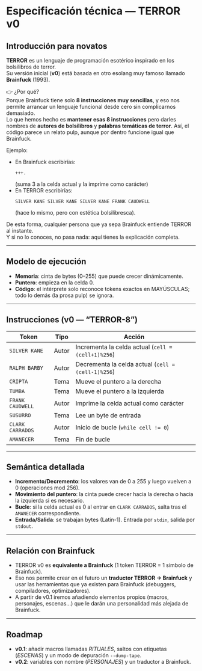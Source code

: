 # Especificación técnica — TERROR v0

## Introducción para novatos
**TERROR** es un lenguaje de programación esotérico inspirado en los bolsilibros de terror.  
Su versión inicial (**v0**) está basada en otro esolang muy famoso llamado **Brainfuck** (1993).

👉 ¿Por qué?  
Porque Brainfuck tiene solo **8 instrucciones muy sencillas**, y eso nos permite arrancar un lenguaje funcional desde cero sin complicarnos demasiado.  
Lo que hemos hecho es **mantener esas 8 instrucciones** pero darles nombres de **autores de bolsilibros** y **palabras temáticas de terror**. Así, el código parece un relato pulp, aunque por dentro funcione igual que Brainfuck.

Ejemplo:
- En Brainfuck escribirías:
  ```
  +++.
  ```
  (suma 3 a la celda actual y la imprime como carácter)
- En TERROR escribirías:
  ```
  SILVER KANE SILVER KANE SILVER KANE FRANK CAUDWELL
  ```
  (hace lo mismo, pero con estética bolsilibresca).

De esta forma, cualquier persona que ya sepa Brainfuck entiende TERROR al instante.  
Y si no lo conoces, no pasa nada: aquí tienes la explicación completa.

---

## Modelo de ejecución
- **Memoria**: cinta de bytes (0–255) que puede crecer dinámicamente.
- **Puntero**: empieza en la celda 0.
- **Código**: el intérprete solo reconoce tokens exactos en MAYÚSCULAS; todo lo demás (la prosa pulp) se ignora.

---

## Instrucciones (v0 — “TERROR-8”)
| Token            | Tipo   | Acción                                             |
|------------------|--------|----------------------------------------------------|
| `SILVER KANE`    | Autor  | Incrementa la celda actual (`cell = (cell+1)%256`) |
| `RALPH BARBY`    | Autor  | Decrementa la celda actual (`cell = (cell-1)%256`) |
| `CRIPTA`         | Tema   | Mueve el puntero a la derecha                      |
| `TUMBA`          | Tema   | Mueve el puntero a la izquierda                    |
| `FRANK CAUDWELL` | Autor  | Imprime la celda actual como carácter              |
| `SUSURRO`        | Tema   | Lee un byte de entrada                             |
| `CLARK CARRADOS` | Autor  | Inicio de bucle (`while cell != 0`)                |
| `AMANECER`       | Tema   | Fin de bucle                                       |

---

## Semántica detallada
- **Incremento/Decremento**: los valores van de 0 a 255 y luego vuelven a 0 (operaciones mod 256).
- **Movimiento del puntero**: la cinta puede crecer hacia la derecha o hacia la izquierda si es necesario.
- **Bucle**: si la celda actual es 0 al entrar en `CLARK CARRADOS`, salta tras el `AMANECER` correspondiente.
- **Entrada/Salida**: se trabajan bytes (Latin-1). Entrada por `stdin`, salida por `stdout`.

---

## Relación con Brainfuck
- TERROR v0 es **equivalente a Brainfuck** (1 token TERROR = 1 símbolo de Brainfuck).
- Eso nos permite crear en el futuro un **traductor TERROR → Brainfuck** y usar las herramientas que ya existen para Brainfuck (debuggers, compiladores, optimizadores).
- A partir de v0.1 iremos añadiendo elementos propios (macros, personajes, escenas…) que le darán una personalidad más alejada de Brainfuck.

---

## Roadmap
- **v0.1**: añadir macros llamadas *RITUALES*, saltos con etiquetas (*ESCENAS*) y un modo de depuración `--dump-tape`.
- **v0.2**: variables con nombre (*PERSONAJES*) y un traductor a Brainfuck.